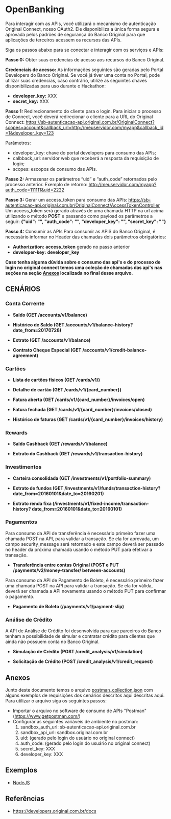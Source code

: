 # OpenBanking

Para interagir com as APIs, você utilizará o mecanismo de
autenticação Original Connect, nosso OAuth2. Ele disponibiliza a
única forma segura e aprovada pelos padrões de segurança do Banco
Original para que aplicações de terceiros acessem os recursos das
APIs.

Siga os passos abaixo para se conectar e interagir com os serviços e
APIs:

**Passo 0:** Obter suas credencias de acesso aos recursos do Banco
Original.

**Credenciais de acesso:** As informações seguintes são geradas pelo
Portal Developers do Banco Original. Se você já tiver uma conta no
Portal, pode utilizar suas credencias, caso contrário, utilize as
seguintes chaves disponibilizadas para uso durante o Hackathon:
- **developer_key:** XXX
- **secret_key:** XXX

**Passo 1:** Redirecionamento do cliente para o login. Para iniciar o
processo de Connect, você deverá redirecionar o cliente para a URL do
Original Connect:
https://sb-autenticacao-api.original.com.br/OriginalConnect?scopes=account&callback_url=http://meuservidor.com/myapp&callback_id=1&developer_key=123

Parâmetros:
- developer_key: chave do portal developers para consumo das APIs;
- calbback_url: servidor web que receberá a resposta da requisição de
  login;
- scopes: escopos de consumo das APIs.

**Passo 2:** Armazenar os parâmetros “uid” e “auth_code” retornados
pelo processo anterior. Exemplo de retorno:
http://meuservidor.com/myapp?auth_code=111111&uid=2222

**Passo 3:** Gerar um access_token para consumo das APIs:
https://sb-autenticacao-api.original.com.br/OriginalConnect/AccessTokenController
Um access_token será gerado através de uma chamada HTTP na url acima
utilizando o método **POST** e passando como payload os parâmetros a
seguir: **{"uid": "", "auth_code": "", "developer_key": "",
"secret_key": ""}**

**Passo 4:** Consumir as APIs Para consumir as APIS do Banco Original,
é necessário informar no Header das chamadas dois parâmetros
obrigatórios:
- **Authorization:** **access_token** gerado no passo anterior
- **developer-key:** **developer_key**


**Caso tenha alguma dúvida sobre o consumo das api's e do processo de login no original connect temos uma coleção de chamadas das api's nas seções na seção [Anexos](#anexos) localizada no final desse arquivo.**

## CENÁRIOS

### Conta Corrente

- **Saldo (GET /accounts/v1/balance)**

- **Histórico de Saldo (GET
  /accounts/v1/balance-history?date_from=20170728)**

- **Extrato (GET /accounts/v1/balance)**

- **Contrato Cheque Especial (GET
  /accounts/v1/credit-balance-agreement)**

### Cartões

- **Lista de cartões físicos (GET /cards/v1/)**

- **Detalhe de cartão (GET /cards/v1/{card_number})**

- **Fatura aberta (GET /cards/v1/{card_number}/invoices/open)**

- **Fatura fechada (GET /cards/v1/{card_number}/invoices/closed)**

- **Histórico de faturas (GET
  /cards/v1/{card_number}/invoices/history)**

### Rewards

- **Saldo Cashback (GET /rewards/v1/balance)**

- **Extrato do Cashback (GET /rewards/v1/transaction-history)**

### Investimentos

- **Carteira consolidada (GET /investments/v1/portfolio-summary)**

- **Extrato de fundos (GET /investments/v1/funds/transaction-history?
  date_from=20160101&date_to=20160201)**

- **Extrato renda fixa
  (/investments/v1/fixed-income/transaction-history?
  date_from=20160101&date_to=20160101)**

### Pagamentos

Para consumo da API de transferência é necessário primeiro fazer uma
chamada POST na API, para validar a transação. Se ela for aprovada, um
campo security_message será retornado e este campo deverá ser passado
no header da próxima chamada usando o método PUT para efetivar a
transação.

- **Transferência entre contas Original (POST e PUT
  /payments/v2/money-transfer/ between-accounts)**

Para consumo da API de Pagamento de Boleto, é necessário primeiro
fazer uma chamada POST na API para validar a transação. Se ela for
válida, deverá ser chamada a API novamente usando o método PUT para
confirmar o pagamento.

- **Pagamento de Boleto (/payments/v1/payment-slip)**

### Análise de Crédito

A API de Análise de Crédito foi desenvolvida para que parceiros do
Banco tenham a possibilidade de simular e contratar crédito para
clientes que ainda não possuem conta no Banco Original.

- **Simulação de Crédito (POST /credit_analysis/v1/simulation)**

- **Solicitação de Crédito (POST
  /credit_analysis/v1/credit_request)**

## Anexos

Junto deste documento temos o arquivo [postman_collection.json](postman_collection.json) com alguns exemplos de requisições dos cenários descritos aqui
descritas aqui. Para utilizar o arquivo siga os seguintes passos:
  - Importar o arquivo no software de
consumo de APIs "Postman" (https://www.getpostman.com/)
  - Configurar as seguintes variáveis de ambiente no postman:
    1. sandbox_auth_url: sb-autenticacao-api.original.com.br
    2. sandbox_api_url: sandbox.original.com.br
    3. uid: (gerado pelo login do usuário no original connect)
    4. auth_code: (gerado pelo login do usuário no original connect)
    5. secret_key: XXX
    6. developer_key: XXX

## Exemplos

- [NodeJS](samples/nodejs)

## Referências

- https://developers.original.com.br/docs

